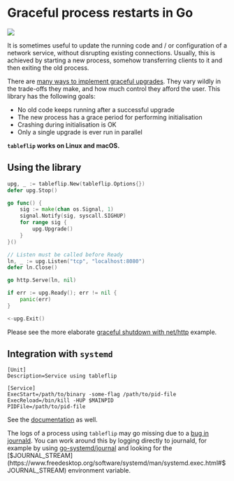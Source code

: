 # Graceful process restarts in Go

[![](https://godoc.org/github.com/cloudflare/tableflip?status.svg)](https://godoc.org/github.com/cloudflare/tableflip)

It is sometimes useful to update the running code and / or configuration of a
network service, without disrupting existing connections. Usually, this is
achieved by starting a new process, somehow transferring clients to it and
then exiting the old process.

There are [many ways to implement graceful upgrades](https://blog.cloudflare.com/graceful-upgrades-in-go/).
They vary wildly in the trade-offs they make, and how much control they afford the user. This library
has the following goals:

* No old code keeps running after a successful upgrade
* The new process has a grace period for performing initialisation
* Crashing during initialisation is OK
* Only a single upgrade is ever run in parallel

**`tableflip` works on Linux and macOS.**

## Using the library

```Go
upg, _ := tableflip.New(tableflip.Options{})
defer upg.Stop()

go func() {
	sig := make(chan os.Signal, 1)
	signal.Notify(sig, syscall.SIGHUP)
	for range sig {
		upg.Upgrade()
	}
}()

// Listen must be called before Ready
ln, _ := upg.Listen("tcp", "localhost:8080")
defer ln.Close()

go http.Serve(ln, nil)

if err := upg.Ready(); err != nil {
	panic(err)
}

<-upg.Exit()
```

Please see the more elaborate [graceful shutdown with net/http](http_example_test.go) example.

## Integration with `systemd`

```
[Unit]
Description=Service using tableflip

[Service]
ExecStart=/path/to/binary -some-flag /path/to/pid-file
ExecReload=/bin/kill -HUP $MAINPID
PIDFile=/path/to/pid-file
```

See the [documentation](https://godoc.org/github.com/cloudflare/tableflip) as well.

The logs of a process using `tableflip` may go missing due to a [bug in journald](https://github.com/systemd/systemd/issues/13708). You can work around this by logging directly to journald, for example by using [go-systemd/journal](https://godoc.org/github.com/coreos/go-systemd/journal) and looking for the [$JOURNAL_STREAM](https://www.freedesktop.org/software/systemd/man/systemd.exec.html#$JOURNAL_STREAM) environment variable.
